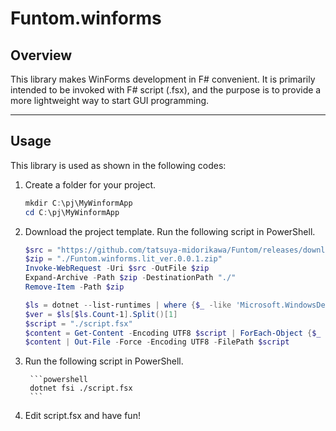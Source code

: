 # Funtom.winforms

## Overview

This library makes WinForms development in F# convenient.
It is primarily intended to be invoked with F# script (.fsx), and the purpose is to provide a more lightweight way to start GUI programming.

---
## Usage

This library is used as shown in the following codes:

1. Create a folder for your project.

    ```powershell
    mkdir C:\pj\MyWinformApp
    cd C:\pj\MyWinformApp
    ```

2. Download the project template. Run the following script in PowerShell.

    ```powershell
    $src = "https://github.com/tatsuya-midorikawa/Funtom/releases/download/Funtom.winforms.lit_ver.0.0.1/Funtom.winforms.lit_ver.0.0.1.zip"
    $zip = "./Funtom.winforms.lit_ver.0.0.1.zip"
    Invoke-WebRequest -Uri $src -OutFile $zip
    Expand-Archive -Path $zip -DestinationPath "./"
    Remove-Item -Path $zip

    $ls = dotnet --list-runtimes | where {$_ -like 'Microsoft.WindowsDesktop.App*'}
    $ver = $ls[$ls.Count-1].Split()[1]
    $script = "./script.fsx"
    $content = Get-Content -Encoding UTF8 $script | ForEach-Object {$_ -replace "8.0.1", $ver} 
    $content | Out-File -Force -Encoding UTF8 -FilePath $script
    ```
3. Run the following script in PowerShell.

		```powershell
		dotnet fsi ./script.fsx
		```

4. Edit script.fsx and have fun!

